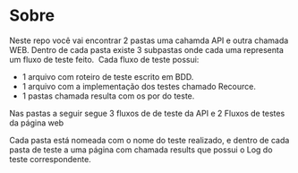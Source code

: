 # Sobre

Neste repo você vai encontrar 2 pastas uma cahamda API e outra chamada WEB.
Dentro de cada pasta existe 3 subpastas onde cada uma representa um fluxo de teste feito. 
Cada fluxo de teste possui:
* 1 arquivo com roteiro de teste escrito em BDD.
* 1 arquivo com a implementação dos testes chamado Recource.
* 1 pastas chamada resulta com os por do teste.

Nas pastas a seguir segue 3 fluxos de de teste da API e 2 Fluxos de testes da página web

Cada pasta está nomeada com o nome do teste realizado, e dentro de cada pasta de teste a uma página com chamada results que possui o Log do teste correspondente.
